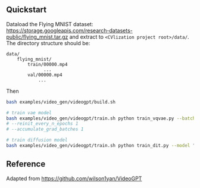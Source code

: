 ## Quickstart

Dataload the Flying MNIST dataset: https://storage.googleapis.com/research-datasets-public/flying_mnist.tar.gz and extract to `<CVlization project root>/data/`. The directory structure should be:

```
data/
    flying_mnist/
        train/00000.mp4
              ...
        val/00000.mp4
            ...
```

Then

```bash
bash examples/video_gen/videogpt/build.sh

# train vae model
bash examples/video_gen/videogpt/train.sh python train_vqvae.py --batch_size 2 --resolution 256 --sequence_length 4 --embedding_dim 4 --n_codes 5120 --limit_train_batches 1.0 --limit_val_batches 0.25 --epochs 100 --save_every_n_epochs 5 --low_utilization_cost 0.1 --network_variant vae_s4t4_b_vq --lr 0.001 --kl_loss_weight 0.001 --commitment_cost 0.25 --track
# --reinit_every_n_epochs 1
# --accumulate_grad_batches 1

# train diffusion model
bash examples/video_gen/videogpt/train.sh python train_dit.py --model "Latte-T/2" --vae_model "zzsi_kungfu/videogpt/model-tjzu02pg:v17" --batch_size 32 --resolution 256 --sequence_length 4 --latent_input_size 64 --ae_temporal_stride 4 --ae_spatial_stride 4 --learn_sigma --ckpt_every 1000000 --sample_every 50 --log_every 20 --epochs 100 --track


```


## Reference

Adapted from https://github.com/wilson1yan/VideoGPT